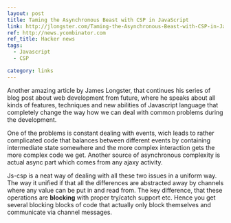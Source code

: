 ```yaml
---
layout: post
title: Taming the Asynchronous Beast with CSP in JavaScript
link: http://jlongster.com/Taming-the-Asynchronous-Beast-with-CSP-in-JavaScript
ref: http://news.ycombinator.com
ref_title: Hacker news
tags:
  - Javascript
  - CSP

category: links
---
```


Another amazing article by James Longster, that continues his series of blog post about
web development from future, where he speaks about all kinds of features, techniques and
new abilities of Javascript language that completely change the way how we can deal with
common problems during the development.

One of the problems is constant dealing with events, wich leads to rather complicated
code that balances between different events by containing intermediate state somewhere
and the more complex interaction gets the more complex code we get. Another source of
asynchronous complexity is actual async part which comes from any ajaxy activity.

Js-csp is a neat way of dealing with all these two issues in a uniform way. The way it
unified if that all the differences are abstracted away by channels where any value
can be put in and read from. The key difference, that these operations are **blocking**
with proper try/catch support etc. Hence you get several blocking blocks of code that
actually only block themselves and communicate via channel messages.
